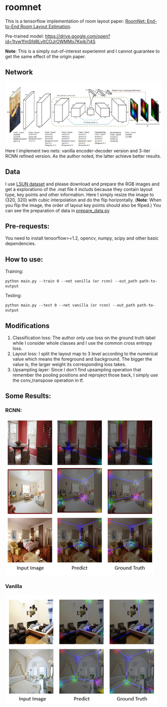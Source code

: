 # roomnet
This is a tensorflow implementation of room layout paper: [RoomNet: End-to-End Room Layout Estimation](https://arxiv.org/pdf/1703.06241.pdf).

Pre-trained model: https://drive.google.com/open?id=1tyw1fmSfd8LvItCOJrOWMMo7Kpjb7l4S

**Note**: This is a simply out-of-interest experiemnt and I cannot guarantee to get the same effect of the origin paper.

## Network
![Roomnet network Architecture](https://github.com/GitBoSun/roomnet/blob/master/images/net.png)
Here I implement two nets: vanilla encoder-decoder version and 3-iter RCNN refined version. As the author noted, the latter achieve better results.

## Data
I use [LSUN dataset](https://www.yf.io/p/lsun) and please download and prepare the RGB images and get a explorationo of the .mat file it includs because they contain layout type, key points and other information.
Here I simply resize the image to (320, 320) with cubic interpolation and do the flip horizontally. (**Note**: When you flip the image, the order of layout key points should also be fliped.) You can see the preparation of data in [prepare_data.py](https://github.com/GitBoSun/roomnet/blob/master/roomnet/prepare_data.py)

## Pre-requests:
You need to install tensorflow>=1.2, opencv, numpy, scipy and other basic dependencies.

## How to use:
Training: 
```
python main.py --train 0 --net vanilla (or rcnn) --out_path path-to-output 
```
Testing:
```
python main.py --test 0 --net vanilla (or rcnn) --out_path path-to-output 
```
## Modifications
1. Classification loss: The author only use loss on the ground truth label while I consider whole classes and I use the common cross entropy loss.
2. Layout loss: I split the layout map to 3 level according to the numerical value which means the foreground and background. The bigger the value is, the larger weight its corresponding loss takes.
3. Upsampling layer: Since I don't find upsampling operation that remember the pooling positions and reproject those back, I simply use the conv_transpose operation in tf.

## Some Results:
### RCNN:
![RCNN Results](https://github.com/GitBoSun/roomnet/blob/master/images/rcnn.png)
### Vanilla
![Vanilla Results](https://github.com/GitBoSun/roomnet/blob/master/images/vanilla.png)
